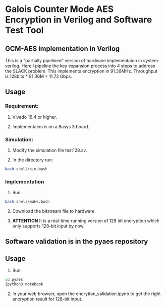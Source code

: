 # Galois Counter Mode AES Encryption in Verilog and Software Test Tool

## GCM-AES implementation in Verilog

This is a "partially pipelined" version of hardware implementaion in system-verilog. Here I pipeline the key expansion process into 4 steps to address the SLACK problem. This implements encryption in 91.36MHz. Throughput is 128bits * 91.36M = 11.73 Gbps.

## Usage

### Requirement:

1. Vivado 16.4 or higher.

2. Implementaion is on a Basys 3 board.

### Simulation:

1. Modify the simulation file test128.sv.

2. In the directory run:

```bash
bash shell/sim.bash
```

### Implementation

1. Run:

```bash
bash shell/make.bash
```

2. Download the bitstream file to hardware.

3. **ATTENTION** It is a real-time running version of 128 bit encryption which only supports 128-bit input by now.

## Software validation is in the pyaes repository

## Usage

1. Run:

```bash
cd pyaes
ipython3 notebook
```

2. In your web browser, open the encrytion\_validation.ipynb to get the right encryption result for 128-bit input.
